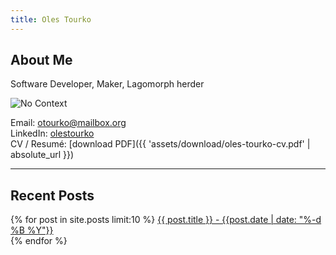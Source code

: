 ```yaml
---
title: Oles Tourko
---
```


## About Me

Software Developer, Maker, Lagomorph herder

![No Context](/assets/index/rabbit.jpg)

Email: [otourko@mailbox.org](mailto:otourko@mailbox.org)  
LinkedIn: [olestourko](https://www.linkedin.com/in/olestourko/)  
CV / Resumé: [download PDF]({{ 'assets/download/oles-tourko-cv.pdf' | absolute_url }})

---

## Recent Posts
<div>
{% for post in site.posts limit:10 %}
  <a href="{{ post.url }}">{{ post.title }} - {{post.date | date: "%-d %B %Y"}}</a><br>
{% endfor %}
</div>